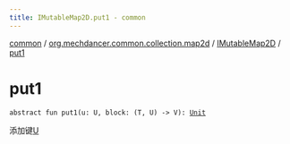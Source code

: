 ```yaml
---
title: IMutableMap2D.put1 - common
---
```


[common](../../index.html) / [org.mechdancer.common.collection.map2d](../index.html) / [IMutableMap2D](index.html) / [put1](./put1.html)

# put1

`abstract fun put1(u: U, block: (T, U) -> V): `[`Unit`](https://kotlinlang.org/api/latest/jvm/stdlib/kotlin/-unit/index.html)

添加键[U](index.html#U)


